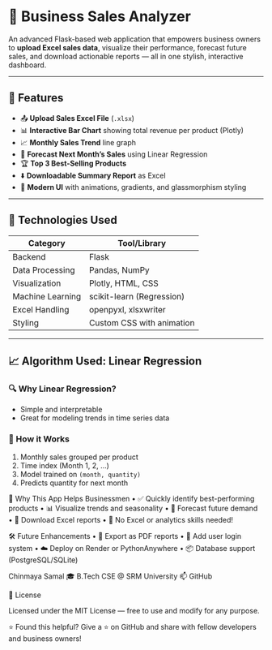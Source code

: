 # 💼 Business Sales Analyzer

An advanced Flask-based web application that empowers business owners to **upload Excel sales data**, visualize their performance, forecast future sales, and download actionable reports — all in one stylish, interactive dashboard.

---

## 🚀 Features

- 📤 **Upload Sales Excel File** (`.xlsx`)
- 📊 **Interactive Bar Chart** showing total revenue per product (Plotly)
- 📈 **Monthly Sales Trend** line graph
- 🔮 **Forecast Next Month’s Sales** using Linear Regression
- 🏆 **Top 3 Best-Selling Products**
- ⬇️ **Downloadable Summary Report** as Excel
- 🎨 **Modern UI** with animations, gradients, and glassmorphism styling

---

## 🧠 Technologies Used

| Category         | Tool/Library              |
|------------------|---------------------------|
| Backend          | Flask                     |
| Data Processing  | Pandas, NumPy             |
| Visualization    | Plotly, HTML, CSS         |
| Machine Learning | scikit-learn (Regression) |
| Excel Handling   | openpyxl, xlsxwriter      |
| Styling          | Custom CSS with animation |

---

## 📈 Algorithm Used: Linear Regression

### 🔍 Why Linear Regression?
- Simple and interpretable
- Great for modeling trends in time series data

### 🧠 How it Works
1. Monthly sales grouped per product
2. Time index (Month 1, 2, …)
3. Model trained on `(month, quantity)`
4. Predicts quantity for next month

💼 Why This App Helps Businessmen
	•	✅ Quickly identify best-performing products
	•	📊 Visualize trends and seasonality
	•	🔮 Forecast future demand
	•	🧾 Download Excel reports
	•	🤖 No Excel or analytics skills needed!

 🛠️ Future Enhancements
	•	📝 Export as PDF reports
	•	🔐 Add user login system
	•	☁️ Deploy on Render or PythonAnywhere
	•	📦 Database support (PostgreSQL/SQLite)

 
Chinmaya Samal
🎓 B.Tech CSE @ SRM University
📫 GitHub

📄 License

Licensed under the MIT License — free to use and modify for any purpose.


⭐ Found this helpful? Give a ⭐ on GitHub and share with fellow developers and business owners!
